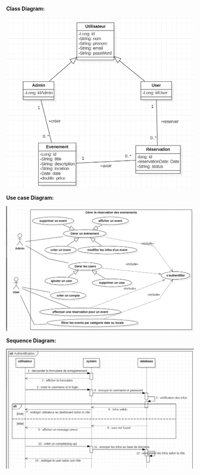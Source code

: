 

**Class Diagram:**

![diagramme de classe](UML/img.png)

**Use case Diagram:**

![diagramme de use case](UML/img_1.png)

**Sequence Diagram:**

![diagramme de sequence](UML/img_2.png)